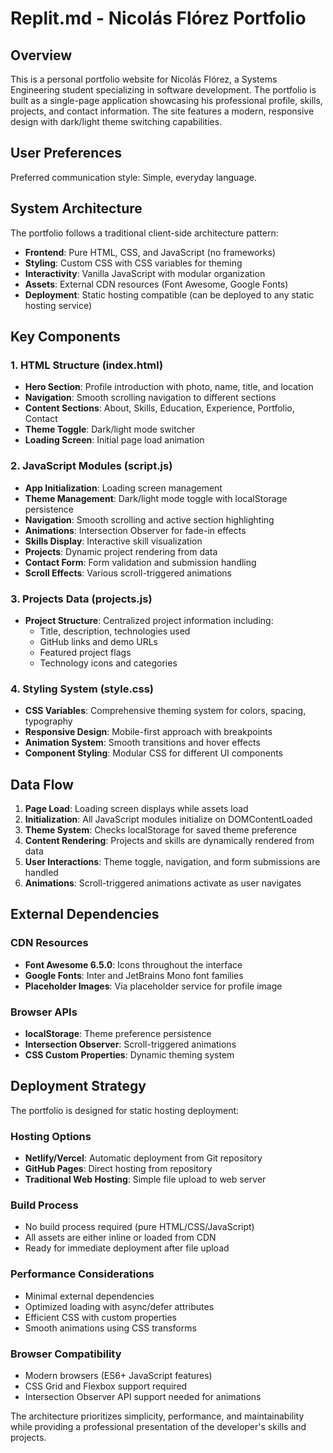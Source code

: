 # Replit.md - Nicolás Flórez Portfolio

## Overview

This is a personal portfolio website for Nicolás Flórez, a Systems Engineering student specializing in software development. The portfolio is built as a single-page application showcasing his professional profile, skills, projects, and contact information. The site features a modern, responsive design with dark/light theme switching capabilities.

## User Preferences

Preferred communication style: Simple, everyday language.

## System Architecture

The portfolio follows a traditional client-side architecture pattern:

- **Frontend**: Pure HTML, CSS, and JavaScript (no frameworks)
- **Styling**: Custom CSS with CSS variables for theming
- **Interactivity**: Vanilla JavaScript with modular organization
- **Assets**: External CDN resources (Font Awesome, Google Fonts)
- **Deployment**: Static hosting compatible (can be deployed to any static hosting service)

## Key Components

### 1. HTML Structure (index.html)
- **Hero Section**: Profile introduction with photo, name, title, and location
- **Navigation**: Smooth scrolling navigation to different sections
- **Content Sections**: About, Skills, Education, Experience, Portfolio, Contact
- **Theme Toggle**: Dark/light mode switcher
- **Loading Screen**: Initial page load animation

### 2. JavaScript Modules (script.js)
- **App Initialization**: Loading screen management
- **Theme Management**: Dark/light mode toggle with localStorage persistence
- **Navigation**: Smooth scrolling and active section highlighting
- **Animations**: Intersection Observer for fade-in effects
- **Skills Display**: Interactive skill visualization
- **Projects**: Dynamic project rendering from data
- **Contact Form**: Form validation and submission handling
- **Scroll Effects**: Various scroll-triggered animations

### 3. Projects Data (projects.js)
- **Project Structure**: Centralized project information including:
  - Title, description, technologies used
  - GitHub links and demo URLs
  - Featured project flags
  - Technology icons and categories

### 4. Styling System (style.css)
- **CSS Variables**: Comprehensive theming system for colors, spacing, typography
- **Responsive Design**: Mobile-first approach with breakpoints
- **Animation System**: Smooth transitions and hover effects
- **Component Styling**: Modular CSS for different UI components

## Data Flow

1. **Page Load**: Loading screen displays while assets load
2. **Initialization**: All JavaScript modules initialize on DOMContentLoaded
3. **Theme System**: Checks localStorage for saved theme preference
4. **Content Rendering**: Projects and skills are dynamically rendered from data
5. **User Interactions**: Theme toggle, navigation, and form submissions are handled
6. **Animations**: Scroll-triggered animations activate as user navigates

## External Dependencies

### CDN Resources
- **Font Awesome 6.5.0**: Icons throughout the interface
- **Google Fonts**: Inter and JetBrains Mono font families
- **Placeholder Images**: Via placeholder service for profile image

### Browser APIs
- **localStorage**: Theme preference persistence
- **Intersection Observer**: Scroll-triggered animations
- **CSS Custom Properties**: Dynamic theming system

## Deployment Strategy

The portfolio is designed for static hosting deployment:

### Hosting Options
- **Netlify/Vercel**: Automatic deployment from Git repository
- **GitHub Pages**: Direct hosting from repository
- **Traditional Web Hosting**: Simple file upload to web server

### Build Process
- No build process required (pure HTML/CSS/JavaScript)
- All assets are either inline or loaded from CDN
- Ready for immediate deployment after file upload

### Performance Considerations
- Minimal external dependencies
- Optimized loading with async/defer attributes
- Efficient CSS with custom properties
- Smooth animations using CSS transforms

### Browser Compatibility
- Modern browsers (ES6+ JavaScript features)
- CSS Grid and Flexbox support required
- Intersection Observer API support needed for animations

The architecture prioritizes simplicity, performance, and maintainability while providing a professional presentation of the developer's skills and projects.